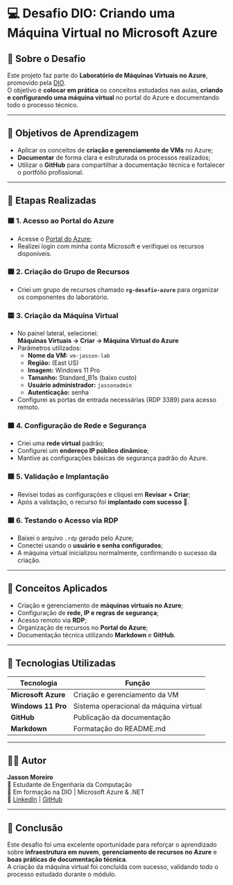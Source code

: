 # 💻 Desafio DIO: Criando uma Máquina Virtual no Microsoft Azure

## 📘 Sobre o Desafio
Este projeto faz parte do **Laboratório de Máquinas Virtuais no Azure**, promovido pela [DIO](https://www.dio.me/).  
O objetivo é **colocar em prática** os conceitos estudados nas aulas, **criando e configurando uma máquina virtual** no portal do Azure e documentando todo o processo técnico.

---

## 🎯 Objetivos de Aprendizagem
- Aplicar os conceitos de **criação e gerenciamento de VMs** no Azure;
- **Documentar** de forma clara e estruturada os processos realizados;
- Utilizar o **GitHub** para compartilhar a documentação técnica e fortalecer o portfólio profissional.

---

## 🚀 Etapas Realizadas

### 🟦 1. Acesso ao Portal do Azure
- Acesse o [Portal do Azure](https://portal.azure.com);
- Realizei login com minha conta Microsoft e verifiquei os recursos disponíveis.

### 🟩 2. Criação do Grupo de Recursos
- Criei um grupo de recursos chamado **`rg-desafio-azure`** para organizar os componentes do laboratório.

### 🟨 3. Criação da Máquina Virtual
- No painel lateral, selecionei:  
  **Máquinas Virtuais → Criar → Máquina Virtual do Azure**
- Parâmetros utilizados:
  - **Nome da VM:** `vm-jasson-lab`
  - **Região:** (East US)
  - **Imagem:** Windows 11 Pro
  - **Tamanho:** Standard_B1s (baixo custo)
  - **Usuário administrador:** `jassonadmin`
  - **Autenticação:** senha
- Configurei as portas de entrada necessárias (RDP 3389) para acesso remoto.

### 🟧 4. Configuração de Rede e Segurança
- Criei uma **rede virtual** padrão;
- Configurei um **endereço IP público dinâmico**;
- Mantive as configurações básicas de segurança padrão do Azure.

### 🟥 5. Validação e Implantação
- Revisei todas as configurações e cliquei em **Revisar + Criar**;
- Após a validação, o recurso foi **implantado com sucesso** 🎉.

### 🟪 6. Testando o Acesso via RDP
- Baixei o arquivo `.rdp` gerado pelo Azure;
- Conectei usando o **usuário e senha configurados**;
- A máquina virtual inicializou normalmente, confirmando o sucesso da criação.

---

## 🧠 Conceitos Aplicados
- Criação e gerenciamento de **máquinas virtuais no Azure**;  
- Configuração de **rede, IP e regras de segurança**;  
- Acesso remoto via **RDP**;  
- Organização de recursos no **Portal do Azure**;  
- Documentação técnica utilizando **Markdown** e **GitHub**.

---

## 🧾 Tecnologias Utilizadas
| Tecnologia | Função |
|-------------|--------|
| **Microsoft Azure** | Criação e gerenciamento da VM |
| **Windows 11 Pro** | Sistema operacional da máquina virtual |
| **GitHub** | Publicação da documentação |
| **Markdown** | Formatação do README.md |

---

## 🧑‍💻 Autor
**Jasson Moreiro**  
📍 Estudante de Engenharia da Computação  
🚀 Em formação na DIO | Microsoft Azure & .NET  
🔗 [LinkedIn](https://www.linkedin.com/in/jasson-moreira-9b9b0825a/) | [GitHub](https://github.com/JassonMoreiro)

---

## 🏁 Conclusão
Este desafio foi uma excelente oportunidade para reforçar o aprendizado sobre **infraestrutura em nuvem**, **gerenciamento de recursos no Azure** e **boas práticas de documentação técnica**.  
A criação da máquina virtual foi concluída com sucesso, validando todo o processo estudado durante o módulo.
